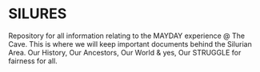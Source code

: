 SILURES
=======

Repository for all information relating to the MAYDAY experience @ The Cave.    This is where we will keep important documents behind the Silurian Area.   Our History, Our Ancestors, Our World &amp; yes, Our STRUGGLE for fairness for all.